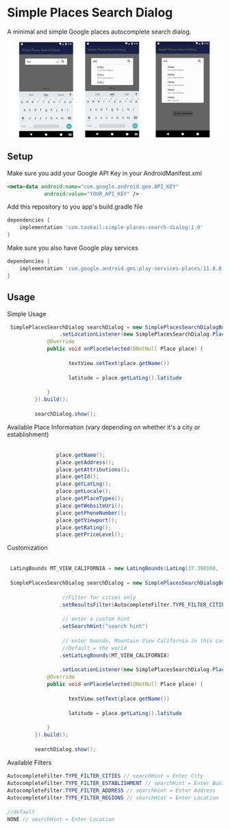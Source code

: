Simple Places Search Dialog
==========

A minimal and simple Google places autocomplete search dialog.

![](images/image.png) 

## Setup

Make sure you add your Google API Key in your AndroidManifest.xml
```xml
<meta-data android:name="com.google.android.geo.API_KEY"
            android:value="YOUR_API_KEY" />
```

Add this repository to you app's build.gradle file

```groovy
dependencies {
    implementation 'com.taskail:simple-places-search-dialog:1.0'
}
```

Make sure you also have Google play services

```groovy
dependencies {
    implementation 'com.google.android.gms:play-services-places:11.8.0'
}
```

## Usage

Simple Usage
```java
 SimplePlacesSearchDialog searchDialog = new SimplePlacesSearchDialogBuilder(this)
                 .setLocationListener(new SimplePlacesSearchDialog.PlaceSelectedCallback() {
             @Override
             public void onPlaceSelected(@NotNull Place place) {

                    textView.setText(place.getName())

                    latitude = place.getLatLng().latitude

             }
         }).build();

         searchDialog.show();
```

Available Place Information (vary depending on whether it's a city or establishment)

```java

                place.getName();
                place.getAddress();
                place.getAttributions();
                place.getId();
                place.getLatLng();
                place.getLocale();
                place.getPlaceTypes();
                place.getWebsiteUri();
                place.getPhoneNumber();
                place.getViewport();
                place.getRating();
                place.getPriceLevel();

```

Customization

```java

 LatLngBounds MT_VIEW_CALIFORNIA = new LatLngBounds(LatLng(37.398160, -122.180831), LatLng(37.430610, -121.972090));

 SimplePlacesSearchDialog searchDialog = new SimplePlacesSearchDialogBuilder(this)

                  //Filter for cities only
                 .setResultsFilter(AutocompleteFilter.TYPE_FILTER_CITIES)

                  // enter a custom hint
                 .setSearchHint("search hint")

                  // enter bounds, Mountain View California in this case
                  //Default = the world
                 .setLatLngBounds(MT_VIEW_CALIFORNIA)

                 .setLocationListener(new SimplePlacesSearchDialog.PlaceSelectedCallback() {
             @Override
             public void onPlaceSelected(@NotNull Place place) {

                    textView.setText(place.getName())

                    latitude = place.getLatLng().latitude

             }
         }).build();

         searchDialog.show();
```

Available Filters

```java
AutocompleteFilter.TYPE_FILTER_CITIES // searchHint = Enter City
AutocompleteFilter.TYPE_FILTER_ESTABLISHMENT // searchHint = Enter Business
AutocompleteFilter.TYPE_FILTER_ADDRESS // searchHint = Enter Address
AutocompleteFilter.TYPE_FILTER_REGIONS // searchHint = Enter Location

//default
NONE // searchHint = Enter Location

```
